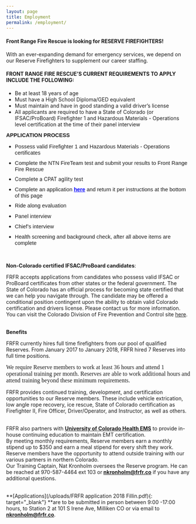 ```yaml
---
layout: page
title: Employment
permalink: /employment/
---
```


#### **Front Range Fire Rescue is looking for RESERVE FIREFIGHTERS!**

With an ever-expanding demand for emergency services, we depend on our Reserve Firefighters to supplement our career staffing.

#### FRONT RANGE FIRE RESCUE’S CURRENT REQUIREMENTS TO APPLY&nbsp; INCLUDE THE FOLLOWING:

* Be at least 18 years of age
* Must have a High School Diploma/GED equivalent
* Must maintain and have in good standing a valid driver’s license
* All applicants are required to have a State of Colorado (or IFSAC/ProBoard) Firefighter 1 and Hazardous Materials - Operations level certification at the time of their panel interview

<div><strong></strong>
          <p style="margin:0in 0in 8pt"><span style="font-size:11pt"><span style="line-height:107%"><span style="font-family:Calibri,sans-serif"><strong><span style="font-family:&quot;Calibri&quot;,sans-serif">APPLICATION PROCESS</span></strong>
            </span>
            </span>
            </span>
          </p>
          <ul>
            <li style="margin: 0in 0in 8pt;"><span style="font-size:11pt"><span style="line-height:107%"><span style="font-family:Calibri,sans-serif">Possess valid Firefighter 1 and Hazardous Materials - Operations certificates</span></span>
              </span>
            </li>
            <li style="margin: 0in 0in 8pt;"><span style="font-size:11pt"><span style="line-height:107%"><span style="font-family:Calibri,sans-serif">Complete the NTN FireTeam test and submit your results to Front Range Fire Rescue</span></span>
              </span>
            </li>
            <li style="margin: 0in 0in 8pt;">Complete a CPAT agility test</li>
            <li style="margin: 0in 0in 8pt;"><span style="font-size:11pt"><span style="line-height:107%"><span style="font-family:Calibri,sans-serif">Complete an application&nbsp;<strong><span style="font-family:&quot;Calibri&quot;,sans-serif"><a style="color:blue; text-decoration:underline" target="_blank" href="/uploads/FRFR application 2018 Fillin.pdf">here</a>&nbsp;</span></strong>and return it per instructions at the bottom of this page</span>
              </span>
              </span>
            </li>
            <li style="margin: 0in 0in 8pt;"><span style="font-size:11pt"><span style="line-height:107%"><span style="font-family:Calibri,sans-serif">Ride along evaluation</span></span>
              </span>
            </li>
            <li style="margin: 0in 0in 8pt;"><span style="font-size:11pt"><span style="line-height:107%"><span style="font-family:Calibri,sans-serif">Panel interview</span></span>
              </span>
            </li>
            <li style="margin: 0in 0in 8pt;"><span style="font-size:11pt"><span style="line-height:107%"><span style="font-family:Calibri,sans-serif">Chief&rsquo;s interview</span></span>
              </span>
            </li>
            <li style="margin: 0in 0in 8pt;"><span style="font-size:11pt"><span style="line-height:107%"><span style="font-family:Calibri,sans-serif">Health screening and background check, after all above items are complete</span></span>
              </span>
            </li>
          </ul>
        </div>

<div>&nbsp;</div>

**Non-Colorado certified IFSAC/ProBoard candidates**:

FRFR accepts applications from candidates who possess valid IFSAC or ProBoard certificates from other states or the federal government. The State of Colorado has an official process for becoming state certified that we can help you navigate through. The candidate may be offered a conditional position contingent upon the ability to obtain valid Colorado certification and drivers license. Please contact us for more information. You can visit the Colorado Division of Fire Prevention and Control site [here](https://www.colorado.gov/pacific/dfpc/renewal-reinstatement-reciprocity).

<div>&nbsp;</div>

<div><strong>Benefits</strong></div>

FRFR currently hires full time firefighters from our pool of qualified Reserves. From January 2017 to January 2018, FRFR hired 7 Reserves into full time positions.

<div>
          <p style="margin: 0in 0in 8pt;"><span style="font-size:11pt"><span style="line-height:normal"><span style="font-family:Calibri,sans-serif"><span style="font-size:12.0pt"><span style="font-family:&quot;Times New Roman&quot;,serif">We require Reserve members to work at least 36 hours and attend 1 operational training per month. Reserves are able to work additional hours and attend training beyond these minimum requirements.</span></span>
            </span>
            </span>
            </span>
          </p>
        </div>

FRFR provides continued training, development, and certification opportunities to our Reserve members. These include vehicle extrication, low angle rope recovery, ice rescue, State of Colorado certification as Firefighter II, Fire Officer, Driver/Operator, and Instructor, as well as others.

<div>&nbsp;</div>

<div>FRFR also partners with <strong><a href="https://www.uchealth.org/services/emergency-care/northern-colorado-emergency-medical-services/">University of Colorado Health EMS</a></strong> to provide in-house continuing education to maintain EMT certification.</div>

<div>By meeting monthly requirements, Reserve members earn a monthly stipend up to $350 and earn a meal stipend for every shift they work.</div>

<div>Reserve members have the opportunity to attend outside training with our various partners in northern Colorado.</div>

<div>Our Training Captain, Nat Kronholm oversees the Reserve program. He can be reached at 970-587-4464 ext 103 or<strong> <a href="javascript:void(location.href='mailto:'+String.fromCharCode(110,107,114,111,110,104,111,108,109,64,102,114,102,114,46,99,111))">nkronholm@frfr.co</a></strong> if you have any additional questions.</div>

<div>&nbsp;</div>

**[Applications](/uploads/FRFR application 2018 Fillin.pdf){: target="_blank"}&nbsp;**are to be submitted in person between 9:00 -17:00 hours, to Station 2 at 101 S Irene Ave, Milliken CO or via email to **[nkronholm@frfr.co](javascript:void(location.href='mailto:'+String.fromCharCode(110,107,114,111,110,104,111,108,109,64,102,114,102,114,46,99,111)))**.